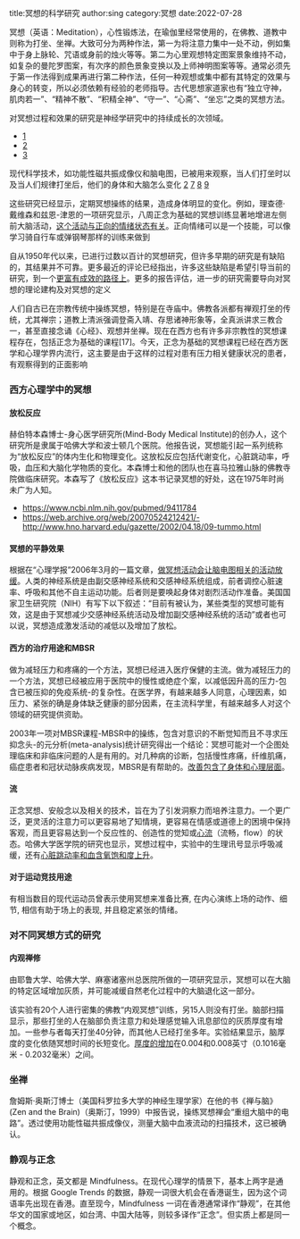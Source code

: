 title:冥想的科学研究
author:sing
category:冥想
date:2022-07-28


冥想（英语：Meditation），心性锻炼法，在瑜伽里经常使用的，在佛教、道教中则称为打坐、坐禅。大致可分为两种作法，第一为将注意力集中一处不动，例如集中于身上脉轮、咒语或身前的烛火等等。第二为心里观想特定图案景象维持不动，如复杂的曼陀罗图案，有次序的颜色景象变换以及上师神明图案等等。通常必须先于第一作法得到成果再进行第二种作法，任何一种观想或集中都有其特定的效果与身心的转变，所以必须依赖有经验的老师指导。古代思想家道家也有“独立守神，肌肉若一”、“精神不散”、“积精全神”、“守一”、“心斋”、“坐忘”之类的冥想方法。

对冥想过程和效果的研究是神经学研究中的持续成长的次领域。
- [1](http://www.investigatingthemind.org/)
- [2](https://www.ncbi.nlm.nih.gov/pubmed/9142560?dopt=Abstract)
- [3](https://www.ncbi.nlm.nih.gov/pubmed/10454297?dopt=Abstract)

现代科学技术，如功能性磁共振成像仪和脑电图，已被用来观察，当人们打坐时以及当人们规律打坐后，他们的身体和大脑怎么变化
[2](mindandlife.org)
[7](https://www.ncbi.nlm.nih.gov/pubmed/12883106?dopt=Abstract)
[8](http://www.sciencemag.org/cgi/content/abstract/167/3926/1751)
[9](https://www.ncbi.nlm.nih.gov/pubmed/3897551?dopt=Abstract
)




这些研究已经显示，定期冥想操练的结果，造成身体明显的变化。例如，理查德·戴维森和兹恩-津恩的一项研究显示，八周正念为基础的冥想训练显著地增进左侧前大脑活动，[这个活动与正向的情绪状态有关](https://zh.wikipedia.org/wiki/%E5%86%A5%E6%83%B3#cite_ref-12
)。正向情绪可以是一个技能，可以像学习骑自行车或弹钢琴那样的训练来做到


自从1950年代以来，已进行过数以百计的冥想研究，但许多早期的研究是有缺陷的，其结果并不可靠。更多最近的评论已经指出，许多这些缺陷是希望引导当前的研究，到一个[更富有成效的路径上](https://www.ahrq.gov/downloads/pub/evidence/pdf/meditation/medit.pdf
)。更多的报告评估，进一步的研究需要导向对冥想的理论建构及对冥想的定义


人们自古已在宗教传统中操练冥想，特别是在寺庙中。佛教各派都有禅观打坐的传统，尤其禅宗；道教上清派强调登斋入靖、存思诸神形象等，全真派讲求三教合一，甚至直接念诵《心经》、观想并坐禅。现在在西方也有许多非宗教性的冥想课程存在，包括正念为基础的课程[17]。今天，正念为基础的冥想课程已经在西方医学和心理学界内流行，这主要是由于这样的过程对患有压力相关健康状况的患者，有观察得到的正面影响

### 西方心理学中的冥想
#### 放松反应
赫伯特本森博士-身心医学研究所(Mind-Body Medical Institute)的创办人，这个研究所是隶属于哈佛大学和波士顿几个医院。他报告说，冥想能引起一系列统称为“放松反应”的体内生化和物理变化。这放松反应包括代谢变化，心脏跳动率，呼吸，血压和大脑化学物质的变化。本森博士和他的团队也在喜马拉雅山脉的佛教寺院做临床研究。本森写了《放松反应》这本书记录冥想的好处，这在1975年时尚未广为人知。
- https://www.ncbi.nlm.nih.gov/pubmed/9411784
- https://web.archive.org/web/20070524212421/- http://www.hno.harvard.edu/gazette/2002/04.18/09-tummo.html


#### 冥想的平静效果
根据在“心理学报”2006年3月的一篇文章，[做冥想活动会让脑电图相关的活动放缓](http://psycnet.apa.org/journals/bul/132/2/180/)。人类的神经系统是由副交感神经系统和交感神经系统组成，前者调控心脏速率、呼吸和其他不自主运动功能。后者则是要唤起身体对剧烈活动作准备。美国国家卫生研究院（NIH）有写下以下叙述：“目前有被认为，某些类型的冥想可能有效，这是由于冥想减少交感神经系统活动及增加副交感神经系统的活动”或者也可以说，冥想造成激发活动的减低以及增加了放松。

#### 西方的治疗用途和MBSR
做为减轻压力和疼痛的一个方法，冥想已经进入医疗保健的主流。做为减轻压力的一个方法，冥想已经被应用于医院中的慢性或绝症个案，以减低因升高的压力-包含已被压抑的免疫系统-的复杂性。在医学界，有越来越多人同意，心理因素，如压力、紧张的确是身体缺乏健康的部分因素，在主流科学里，有越来越多人对这个领域的研究提供资助。

2003年一项对MBSR课程-MBSR中的操练，包含对意识的不断觉知而且不寻求压抑念头-的元分析(meta-analysis)统计研究得出一个结论：冥想可能对一个企图处理临床和非临床问题的人是有用的。对几种病的诊断，包括慢性疼痛，纤维肌痛，癌症患者和冠状动脉疾病发现，MBSR是有帮助的。[改善包含了身体和心理层面](https://zh.wikipedia.org/wiki/Special:%E7%BD%91%E7%BB%9C%E4%B9%A6%E6%BA%90/0380815958)。

#### 流
正念冥想、安般念以及相关的技术，旨在为了引发洞察力而培养注意力。一个更广泛，更灵活的注意力可以更容易地了知情境，更容易在情感或道德上的困境中保持客观，而且更容易达到一个反应性的、创造性的觉知或[心流](http://www.athleticinsight.com/Vol3Iss1/Commentary.htm)（流畅，flow）的状态。哈佛大学医学院的研究也显示，冥想过程中，实验中的生理讯号显示呼吸减缓，还有[心脏跳动率和血含氧饱和度上升](http://www.massgeneral.org/bhi/assets/pdfs/publications/lazar_2000_neuroreport.pdf)。

#### 对于运动竞技用途
有相当数目的现代运动员曾表示使用冥想来准备比赛, 在内心演练上场的动作、细节, 相信有助于场上的表现, 并且稳定紧张的情绪。

### 对不同冥想方式的研究
#### 内观禅修
由耶鲁大学、哈佛大学、麻塞诸塞州总医院所做的​​一项研究显示，冥想可以在大脑的特定区域增加灰质，并可能减缓自然老化过程中的大脑退化这一部分。

该实验有20个人进行密集的佛教“内观冥想”训练，另15人则没有打坐。脑部扫描显示，那些打坐的人在脑部负责注意力和处理感觉输入讯息部位的灰质厚度有增加。一些参与者每天打坐40分钟，而其他人已经打坐多年。实验结果显示，脑厚度的变化依随冥想时间的长短变化。[厚度的增加](http://www.sciencedaily.com/releases/2005/11/051110215950.htm)在0.004和0.008英寸（0.1016毫米 - 0.2032毫米）之间。

### 坐禅
詹姆斯·奥斯汀博士（美国科罗拉多大学的神经生理学家）在他的书《禅与脑》(Zen and the Brain)（奥斯汀，1999）中报告说，操练冥想禅会“重组大脑中的电路”。透过使用功能性磁共振成像仪，测量大脑中血液流动的扫描技术，这已被确认。

### 静观与正念
静观和正念，英文都是 Mindfulness。在现代心理学的情景下，基本上两字是通用的。根据 Google Trends 的数据，静观一词很大机会在香港诞生，因为这个词语率先出现在香港。直至现今，Mindfulness 一词在香港通常译作“静观”，在其他华文的国家或地区，如台湾、中国大陆等，则较多译作“正念”。但实质上都是同一个概念。
